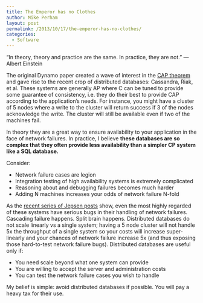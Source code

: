 ```yaml
---
title: The Emperor has no Clothes
author: Mike Perham
layout: post
permalink: /2013/10/17/the-emperor-has-no-clothes/
categories:
  - Software
---
```

&#8220;In theory, theory and practice are the same. In practice, they are not.&#8221; &mdash; Albert Einstein

The original Dynamo paper created a wave of interest in the [CAP theorem][1] and gave rise to the recent crop of distributed databases: Cassandra, Riak, et al. These systems are generally AP where C can be tuned to provide some guarantee of consistency, i.e. they do their best to provide CAP according to the application&#8217;s needs. For instance, you might have a cluster of 5 nodes where a write to the cluster will return success if 3 of the nodes acknowledge the write. The cluster will still be available even if two of the machines fail.

In theory they are a great way to ensure availability to your application in the face of network failures. In practice, I believe **these databases are so complex that they often provide less availability than a simpler CP system like a SQL database.**  
<!--more-->

  
Consider:

*   Network failure cases are legion
*   Integration testing of high availability systems is extremely complicated
*   Reasoning about and debugging failures becomes much harder
*   Adding N machines increases your odds of network failure N-fold

As the [recent series of Jepsen posts][2] show, even the most highly regarded of these systems have serious bugs in their handling of network failures. Cascading failure happens. Split brain happens. Distributed databases do not scale linearly vs a single system; having a 5 node cluster will not handle 5x the throughput of a single system so your costs will increase super-linearly and your chances of network failure increase 5x (and thus exposing those hard-to-test network failure bugs). Distributed databases are useful only if:

*   You need scale beyond what one system can provide
*   You are willing to accept the server and administration costs
*   You can test the network failure cases you wish to handle

My belief is simple: avoid distributed databases if possible. You will pay a heavy tax for their use.

 [1]: https://en.wikipedia.org/wiki/CAP_theorem
 [2]: http://aphyr.com/tags/jepsen